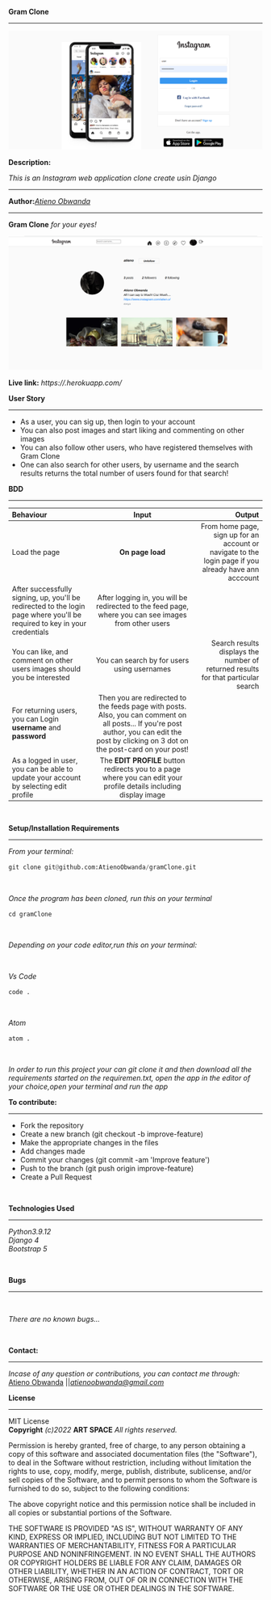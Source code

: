 **Gram Clone**
****
![Alt text](/projectScreenShot/landing.png?raw=true "Optional Title")

**Description:** </br>

*This is an Instagram web application clone create usin Django*

****
**Author:***[Atieno Obwanda](https://github.com/AtienoObwanda)* 
****
**Gram Clone** *for your eyes!*
<!-- Screenshots -->
![Alt text](/projectScreenShot/profile.png?raw=true "Optional Title")


**Live link:**  *https://.herokuapp.com/* <br />


**User Story** <br/>
****

* As a user, you can sig up, then login to your account <br/>
* You can also post images and start liking and commenting on other images<br/>
* You can also follow other users, who have registered themselves with Gram Clone <br/>
* One can also search for other users, by username and the search results returns the total number of users found for that search!<br/>

**BDD** <br/>
****
| Behaviour | Input | Output |
| :---------------- | :---------------: | ------------------: |
| Load the page | **On page load** | From home page, sign up for an account or navigate to the login page if you already have ann acccount|
| After successfully signing, up, you'll be redirected to the login page where you'll be required to key in your credentials| After logging in, you will be redirected to the feed page, where you can see images from other users|
| You can like, and comment on other users images should you be interested | You can search by for users using usernames | Search results displays the number of returned results for that particular search| 
| For returning users, you can Login  **username** and **password** | Then you are redirected to the feeds page with posts. Also, you can comment on all posts... If you're post author, you can edit the post by clicking on 3 dot on the post-card on your post! |
| As a logged in user, you can be able to update your account by selecting edit profile | The **EDIT PROFILE** button redirects you to a page where you can edit your profile details including display image|
<br/>

**Setup/Installation Requirements** 
****
*From your terminal:* <br />
```py
git clone git@github.com:AtienoObwanda/gramClone.git
```
<br />

*Once the program has been cloned, run this on your terminal* <br />

```
cd gramClone
```

<br />

*Depending on your code editor,run this on your terminal:* <br />

<br />

*Vs Code* <br />

```
code .
```
<br />

*Atom* <br />
```
atom .
```
<br />


*In order to run this project your can git clone it and then download all the requirements started on the requiremen.txt, open the app in the editor of your choice,open your terminal and run the  app*
<br />

**To contribute:**
****
* Fork the repository
* Create a new branch (git checkout -b improve-feature)
* Make the appropriate changes in the files
* Add changes made
* Commit your changes (git commit -am 'Improve feature')
* Push to the branch (git push origin improve-feature)
* Create a Pull Request

<br/>

**Technologies Used** <br/>
****

*Python3.9.12*<br />
*Django 4*<br />
*Bootstrap 5*<br />

<br/>

**Bugs** 
****

<br/>

*There are no known bugs...*

<br/>


**Contact:**
****

*Incase of any question or contributions, you can contact me through:*
 [Atieno Obwanda](https://github.com/AtienoObwanda) ||*atienoobwanda@gmail.com* </br>


**License**
****
MIT License <br/>
**Copyright** *(c)2022* **ART SPACE** *All rights reserved.*

Permission is hereby granted, free of charge, to any person obtaining a copy of this software and associated documentation files (the "Software"), to deal in the Software without restriction, including without limitation the rights to use, copy, modify, merge, publish, distribute, sublicense, and/or sell copies of the Software, and to permit persons to whom the Software is furnished to do so, subject to the following conditions:

The above copyright notice and this permission notice shall be included in all copies or substantial portions of the Software.

THE SOFTWARE IS PROVIDED "AS IS", WITHOUT WARRANTY OF ANY KIND, EXPRESS OR IMPLIED, INCLUDING BUT NOT LIMITED TO THE WARRANTIES OF MERCHANTABILITY, FITNESS FOR A PARTICULAR PURPOSE AND NONINFRINGEMENT. IN NO EVENT SHALL THE AUTHORS OR COPYRIGHT HOLDERS BE LIABLE FOR ANY CLAIM, DAMAGES OR OTHER LIABILITY, WHETHER IN AN ACTION OF CONTRACT, TORT OR OTHERWISE, ARISING FROM, OUT OF OR IN CONNECTION WITH THE SOFTWARE OR THE USE OR OTHER DEALINGS IN THE SOFTWARE.
